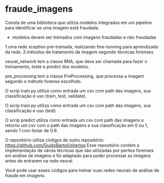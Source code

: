 fraude_imagens
==============================

Consta de uma biblioteca que utiliza modelos integrados em um pipeline para identificar se uma imagem está fraudada. 

* modelos devem ser treinados com imagens fraudadas e não fraudadas

1.uma rede xception pré-treinada, realizando fine-tunning para aprendizado da rede. 
2.métodos de tratamento da imagem segundo técnicas forenses

neural_network tem a classe RNA, que deve ser chamada para fazer o treinamento, teste e predict dos modelos.

pre_processing tem a classe PreProcessing, que processa a imagem segundo o método forense escolhido.

O scrip train.py utiliza como entrada um csv com path das imagens, sua classificação e uso (train, test, validate).

O scrip train.py utiliza como entrada um csv com path das imagens, sua classificação e uso (test)

O scrip predict utiliza como entrada um csv com path das imagens e retorno um csv com o path das imagens e 
sua classificação em 0 ou 1, sendo 1 com limiar de 0.9.

O repositório utiliza códigos de outro repositório: https://github.com/GuidoBartoli/sherloq
Esse repositório contém a implementação de várias técnicas que são utilizadas por
peritos forenses em análise de imagens e foi adaptado para poder processar as imagens
antes de entrarem na rede neural.

Vocẽ pode usar esses códigos para treinar suas redes neurais de análise de fraude em imagens.

